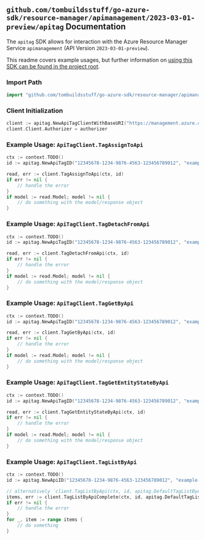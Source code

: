 
## `github.com/tombuildsstuff/go-azure-sdk/resource-manager/apimanagement/2023-03-01-preview/apitag` Documentation

The `apitag` SDK allows for interaction with the Azure Resource Manager Service `apimanagement` (API Version `2023-03-01-preview`).

This readme covers example usages, but further information on [using this SDK can be found in the project root](https://github.com/tombuildsstuff/go-azure-sdk/tree/main/docs).

### Import Path

```go
import "github.com/tombuildsstuff/go-azure-sdk/resource-manager/apimanagement/2023-03-01-preview/apitag"
```


### Client Initialization

```go
client := apitag.NewApiTagClientWithBaseURI("https://management.azure.com")
client.Client.Authorizer = authorizer
```


### Example Usage: `ApiTagClient.TagAssignToApi`

```go
ctx := context.TODO()
id := apitag.NewApiTagID("12345678-1234-9876-4563-123456789012", "example-resource-group", "serviceValue", "apiIdValue", "tagIdValue")

read, err := client.TagAssignToApi(ctx, id)
if err != nil {
	// handle the error
}
if model := read.Model; model != nil {
	// do something with the model/response object
}
```


### Example Usage: `ApiTagClient.TagDetachFromApi`

```go
ctx := context.TODO()
id := apitag.NewApiTagID("12345678-1234-9876-4563-123456789012", "example-resource-group", "serviceValue", "apiIdValue", "tagIdValue")

read, err := client.TagDetachFromApi(ctx, id)
if err != nil {
	// handle the error
}
if model := read.Model; model != nil {
	// do something with the model/response object
}
```


### Example Usage: `ApiTagClient.TagGetByApi`

```go
ctx := context.TODO()
id := apitag.NewApiTagID("12345678-1234-9876-4563-123456789012", "example-resource-group", "serviceValue", "apiIdValue", "tagIdValue")

read, err := client.TagGetByApi(ctx, id)
if err != nil {
	// handle the error
}
if model := read.Model; model != nil {
	// do something with the model/response object
}
```


### Example Usage: `ApiTagClient.TagGetEntityStateByApi`

```go
ctx := context.TODO()
id := apitag.NewApiTagID("12345678-1234-9876-4563-123456789012", "example-resource-group", "serviceValue", "apiIdValue", "tagIdValue")

read, err := client.TagGetEntityStateByApi(ctx, id)
if err != nil {
	// handle the error
}
if model := read.Model; model != nil {
	// do something with the model/response object
}
```


### Example Usage: `ApiTagClient.TagListByApi`

```go
ctx := context.TODO()
id := apitag.NewApiID("12345678-1234-9876-4563-123456789012", "example-resource-group", "serviceValue", "apiIdValue")

// alternatively `client.TagListByApi(ctx, id, apitag.DefaultTagListByApiOperationOptions())` can be used to do batched pagination
items, err := client.TagListByApiComplete(ctx, id, apitag.DefaultTagListByApiOperationOptions())
if err != nil {
	// handle the error
}
for _, item := range items {
	// do something
}
```
